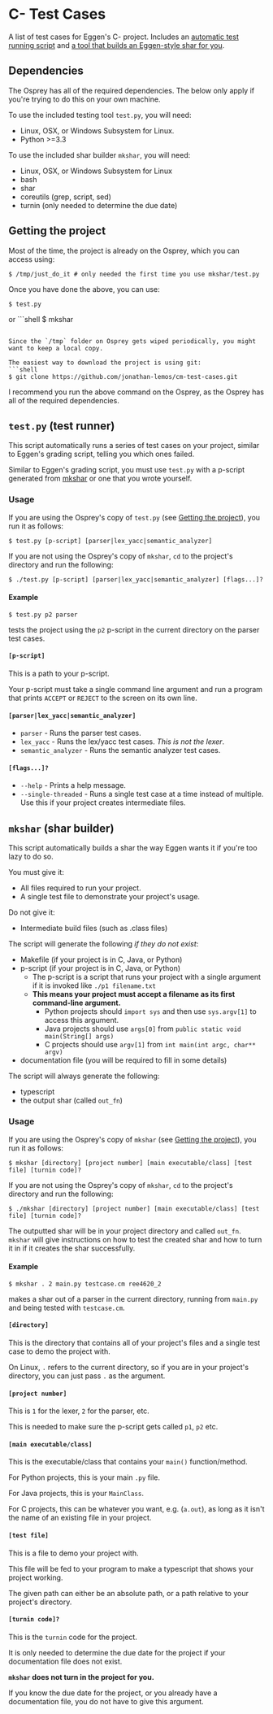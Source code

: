 # C- Test Cases
A list of test cases for Eggen's C- project.
Includes an [automatic test running script](#testpy-test-runner) and [a tool that builds an Eggen-style shar for you](#mkshar-shar-builder).

## Dependencies
The Osprey has all of the required dependencies.
The below only apply if you're trying to do this on your own machine.

To use the included testing tool `test.py`, you will need:
* Linux, OSX, or Windows Subsystem for Linux.
* Python >=3.3

To use the included shar builder `mkshar`, you will need:
* Linux, OSX, or Windows Subsystem for Linux
* bash
* shar
* coreutils (grep, script, sed)
* turnin (only needed to determine the due date)

## Getting the project
Most of the time, the project is already on the Osprey, which you can access using:
```shell
$ /tmp/just_do_it # only needed the first time you use mkshar/test.py
```

Once you have done the above, you can use:
```shell
$ test.py
```
or ```shell
$ mkshar
```

Since the `/tmp` folder on Osprey gets wiped periodically, you might want to keep a local copy.

The easiest way to download the project is using git:
```shell
$ git clone https://github.com/jonathan-lemos/cm-test-cases.git
```
I recommend you run the above command on the Osprey, as the Osprey has all of the required dependencies.

## `test.py` (test runner)
This script automatically runs a series of test cases on your project, similar to Eggen's grading script, telling you which ones failed.

Similar to Eggen's grading script, you must use `test.py` with a p-script generated from [mkshar](#mkshar-shar-builder) or one that you wrote yourself.

### Usage
If you are using the Osprey's copy of `test.py` (see [Getting the project](#getting-the-project)), you run it as follows:
```shell
$ test.py [p-script] [parser|lex_yacc|semantic_analyzer]
```

If you are not using the Osprey's copy of `mkshar`, `cd` to the project's directory and run the following:
```shell
$ ./test.py [p-script] [parser|lex_yacc|semantic_analyzer] [flags...]?
```

#### Example
```shell
$ test.py p2 parser
```
tests the project using the `p2` p-script in the current directory on the parser test cases.

#### `[p-script]`
This is a path to your p-script.

Your p-script must take a single command line argument and run a program that prints `ACCEPT` or `REJECT` to the screen on its own line.

#### `[parser|lex_yacc|semantic_analyzer]`
* `parser` - Runs the parser test cases.
* `lex_yacc` - Runs the lex/yacc test cases. *This is not the lexer*.
* `semantic_analyzer` - Runs the semantic analyzer test cases.

#### `[flags...]?`
* `--help` - Prints a help message.
* `--single-threaded` - Runs a single test case at a time instead of multiple. Use this if your project creates intermediate files.

## `mkshar` (shar builder)
This script automatically builds a shar the way Eggen wants it if you're too lazy to do so.

You must give it:
* All files required to run your project.
* A single test file to demonstrate your project's usage.

Do not give it:
* Intermediate build files (such as .class files)

The script will generate the following *if they do not exist*:
* Makefile (if your project is in C, Java, or Python)
* p-script (if your project is in C, Java, or Python)
	* The p-script is a script that runs your project with a single argument if it is invoked like `./p1 filename.txt`
	* **This means your project must accept a filename as its first command-line argument.**
		* Python projects should `import sys` and then use `sys.argv[1]` to access this argument.
		* Java projects should use `args[0]` from `public static void main(String[] args)`
		* C projects should use `argv[1]` from `int main(int argc, char** argv)`
* documentation file (you will be required to fill in some details)

The script will always generate the following:
* typescript
* the output shar (called `out_fn`)

### Usage
If you are using the Osprey's copy of `mkshar` (see [Getting the project](#getting-the-project)), you run it as follows:
```shell
$ mkshar [directory] [project number] [main executable/class] [test file] [turnin code]?
```

If you are not using the Osprey's copy of `mkshar`, `cd` to the project's directory and run the following:
```shell
$ ./mkshar [directory] [project number] [main executable/class] [test file] [turnin code]?
```

The outputted shar will be in your project directory and called `out_fn`.
`mkshar` will give instructions on how to test the created shar and how to turn it in if it creates the shar successfully.

#### Example
```shell
$ mkshar . 2 main.py testcase.cm ree4620_2
```
makes a shar out of a parser in the current directory, running from `main.py` and being tested with `testcase.cm`.

#### `[directory]`
This is the directory that contains all of your project's files and a single test case to demo the project with.

On Linux, `.` refers to the current directory, so if you are in your project's directory, you can just pass `.` as the argument.

#### `[project number]`
This is `1` for the lexer, `2` for the parser, etc.

This is needed to make sure the p-script gets called `p1`, `p2` etc.

#### `[main executable/class]`
This is the executable/class that contains your `main()` function/method.

For Python projects, this is your main `.py` file.

For Java projects, this is your `MainClass`.

For C projects, this can be whatever you want, e.g. (`a.out`), as long as it isn't the name of an existing file in your project.

#### `[test file]`
This is a file to demo your project with.

This file will be fed to your program to make a typescript that shows your project working.

The given path can either be an absolute path, or a path relative to your project's directory.

#### `[turnin code]?`
This is the `turnin` code for the project.

It is only needed to determine the due date for the project if your documentation file does not exist.

**`mkshar` does not turn in the project for you.**

If you know the due date for the project, or you already have a documentation file, you do not have to give this argument.

